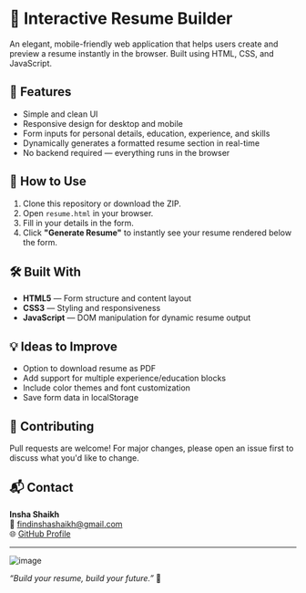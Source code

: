 # 📝 Interactive Resume Builder

An elegant, mobile-friendly web application that helps users create and preview a resume instantly in the browser. Built using HTML, CSS, and JavaScript.

## 🌟 Features

- Simple and clean UI
- Responsive design for desktop and mobile
- Form inputs for personal details, education, experience, and skills
- Dynamically generates a formatted resume section in real-time
- No backend required — everything runs in the browser

## 🚀 How to Use

1. Clone this repository or download the ZIP.
2. Open `resume.html` in your browser.
3. Fill in your details in the form.
4. Click **"Generate Resume"** to instantly see your resume rendered below the form.

## 🛠 Built With

- **HTML5** — Form structure and content layout  
- **CSS3** — Styling and responsiveness  
- **JavaScript** — DOM manipulation for dynamic resume output  

## 💡 Ideas to Improve

- Option to download resume as PDF
- Add support for multiple experience/education blocks
- Include color themes and font customization
- Save form data in localStorage

## 🤝 Contributing

Pull requests are welcome! For major changes, please open an issue first to discuss what you'd like to change.

## 📬 Contact
**Insha Shaikh**  
📧 findinshashaikh@gmail.com  
🌐 [GitHub Profile](https://github.com/shaikh-insha)

---

![image](https://github.com/user-attachments/assets/0b84caaf-f463-4dd3-beb1-36de911297c7)


_“Build your resume, build your future.”_ 🚀
